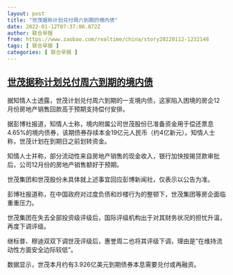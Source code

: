 ```yaml
---
layout: post
title: "世茂据称计划兑付周六到期的境内债"
date: 2022-01-12T07:37:06.872Z
author: 联合早报
from: https://www.zaobao.com/realtime/china/story20220112-1232148
tags: [ 联合早报 ]
categories: [ 联合早报 ]
---
```

<!--1641989100000-->
[世茂据称计划兑付周六到期的境内债](https://www.zaobao.com/realtime/china/story20220112-1232148)
------

<div>
<p>据知情人士透露，世茂计划兑付周六到期的一支境内债，这家陷入困境的房企12月份房地产销售回款高于预期支持偿付安排。</p><p>据彭博社报道，知情人士称，境内附属公司世茂股份已准备资金用于偿还票息4.65%的境内债券，该期债券存续本金19亿元人民币（约4亿新元）。知情人士称，世茂计划在到期日之前划转资金。</p><p>知情人士并称，部分流动性来自房地产销售的现金收入，银行加快按揭贷款审批后，公司12月份的房地产销售额好于预期。</p><section id="imu"><div id="dfp-ad-imu1">        </div></section><p>世茂集团和世茂股份未具体就上述事宜回应彭博新闻社，仅表示以公告为准。</p><p>彭博社报道称，在中国政府对过度负债和炒楼行为的整顿下，世茂集团等房企面临重重压力。</p><p>世茂集团在失去全部投资级评级后，国际评级机构出于对其财务状况的担忧升温，再度下调评级。</p><div id="innity-in-post"></div><div id="dfp-ad-midarticlespecial">        </div><p>继标普、穆迪双双下调世茂评级后，惠誉周二也将其评级下调，理由是“在维持流动性方面安全边际较低”。</p><p>数据显示，世茂本月约有3.926亿美元到期债券本息需要兑付或再融资。</p>      <div class="cx_paywall_placeholder" id="sph_cdp_40"></div>
</div>

